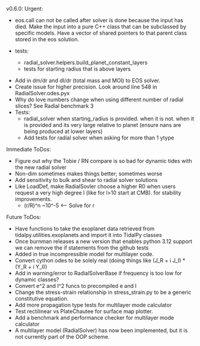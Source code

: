 
v0.6.0:
Urgent:
- eos.call can not be called after solver is done because the input has died. Make the input into a pure C++ class that can be subclassed by specific models. Have a vector of shared pointers to that parent class stored in the eos solution. 


- tests:
    - radial_solver.helpers.build_planet_constant_layers
    - tests for starting radius that is above layers

* Add in dm/dr and dI/dr (total mass and MOI) to EOS solver.
* Create issue for higher precision. Look around line 548 in RadialSolver.odes.pyx
* Why do love numbers change when using different number of radial slices? See Radial benchmark 3
* Tests:
    * radial_solver when starting_radius is provided. when it is not. when it is provided and its very large relative to planet (ensure nans are being produced at lower layers)
    * Add tests for radial solver when asking for more than 1 ytype

Immediate ToDos:
* Figure out why the Tobie / RN compare is so bad for dynamic tides with the new radial solver
* Non-dim sometimes makes things better; sometimes worse
* Add sensitivity to bulk and shear to radial solver solutions
* Like LoadDef, make RadialSovler choose a higher R0 when users request a very high degree l (like for l>10 start at CMB). for stability improvements.
    * (r/R)^n ~10^-5  <-- Solve for r

Future ToDos:
* Have functions to take the exoplanet data retrieved from tidalpy.utilities.exoplanets and import it into TidalPy classes
* Once burnman releases a new version that enables python 3.12 support we can remove the if statements from the github tests
* Added in true incompressible model for multilayer code.
* Convert cython odes to be solely real (doing things like (J_R + i J_I) * (Y_R + i Y_I))
* Add in warning/error to RadialSolverBase if frequency is too low for dynamic classes?
* Convert e^2 and I^2 funcs to precompiled e and I
* Change the stress-strain relationship in stress_strain.py to be a generic constitutive equation.
* Add more propagation type tests for multilayer mode calculator
* Test rectilinear vs PlateChautee for surface map plotter.
* Add a benchmark and performance checker for multilayer mode calculator
* A multilayer model (RadialSolver) has now been implemented, but it is not currently part of the OOP scheme.

